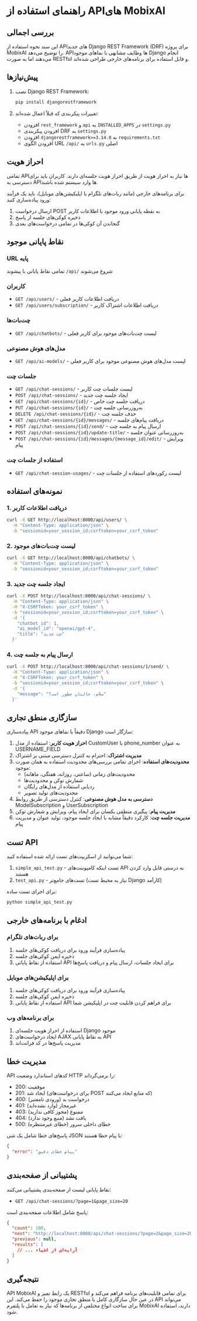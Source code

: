 # راهنمای استفاده از APIهای MobixAI

## بررسی اجمالی

این سند نحوه استفاده از APIهای جدید Django REST Framework (DRF) برای پروژه MobixAI را توضیح می‌دهد. APIها وظایف مشابهی با نماهای موجود Django انجام می‌دهند اما به صورت RESTful و قابل استفاده برای برنامه‌های خارجی طراحی شده‌اند.

## پیش‌نیازها

1. نصب Django REST Framework:
   ```bash
   pip install djangorestframework
   ```

2. تغییرات پیکربندی که قبلاً اعمال شده‌اند:
   - افزودن `rest_framework` و `api` به `INSTALLED_APPS` در `settings.py`
   - افزودن پیکربندی DRF به `settings.py`
   - افزودن `djangorestframework>=3.14.0` به `requirements.txt`
   - افزودن الگوی URL `/api/` به `urls.py` اصلی

## احراز هویت

تمامی APIها نیاز به احراز هویت از طریق احراز هویت جلسه‌ای دارند. کاربران باید برای دسترسی به APIها وارد سیستم شده باشند.

برای برنامه‌های خارجی (مانند ربات‌های تلگرام یا اپلیکیشن‌های موبایل)، باید یک فرآیند ورود پیاده‌سازی کنید:
1. ارسال درخواست POST به نقطه پایانی ورود موجود با اطلاعات کاربر
2. ذخیره کوکی‌های جلسه از پاسخ
3. گنجاندن آن کوکی‌ها در تمامی درخواست‌های بعدی

## نقاط پایانی موجود

### URL پایه
تمامی نقاط پایانی با پیشوند `/api/` شروع می‌شوند

### کاربران
- `GET /api/users/` - دریافت اطلاعات کاربر فعلی
- `GET /api/users/subscription/` - دریافت اطلاعات اشتراک کاربر

### چت‌بات‌ها
- `GET /api/chatbots/` - لیست چت‌بات‌های موجود برای کاربر فعلی

### مدل‌های هوش مصنوعی
- `GET /api/ai-models/` - لیست مدل‌های هوش مصنوعی موجود برای کاربر فعلی

### جلسات چت
- `GET /api/chat-sessions/` - لیست جلسات چت کاربر
- `POST /api/chat-sessions/` - ایجاد جلسه چت جدید
- `GET /api/chat-sessions/{id}/` - دریافت جلسه چت خاص
- `PUT /api/chat-sessions/{id}/` - به‌روزرسانی جلسه چت
- `DELETE /api/chat-sessions/{id}/` - حذف جلسه چت
- `GET /api/chat-sessions/{id}/messages/` - دریافت پیام‌های جلسه
- `POST /api/chat-sessions/{id}/send/` - ارسال پیام به جلسه چت
- `POST /api/chat-sessions/{id}/update-title/` - به‌روزرسانی عنوان جلسه
- `POST /api/chat-sessions/{id}/messages/{message_id}/edit/` - ویرایش پیام

### استفاده از جلسات چت
- `GET /api/chat-session-usages/` - لیست رکوردهای استفاده از جلسات چت

## نمونه‌های استفاده

### 1. دریافت اطلاعات کاربر
```bash
curl -X GET http://localhost:8000/api/users/ \
  -H "Content-Type: application/json" \
  -b "sessionid=your_session_id;csrftoken=your_csrf_token"
```

### 2. لیست چت‌بات‌های موجود
```bash
curl -X GET http://localhost:8000/api/chatbots/ \
  -H "Content-Type: application/json" \
  -b "sessionid=your_session_id;csrftoken=your_csrf_token"
```

### 3. ایجاد جلسه چت جدید
```bash
curl -X POST http://localhost:8000/api/chat-sessions/ \
  -H "Content-Type: application/json" \
  -H "X-CSRFToken: your_csrf_token" \
  -b "sessionid=your_session_id;csrftoken=your_csrf_token" \
  -d '{
    "chatbot_id": 1,
    "ai_model_id": "openai/gpt-4",
    "title": "چت جدید"
  }'
```

### 4. ارسال پیام به جلسه چت
```bash
curl -X POST http://localhost:8000/api/chat-sessions/1/send/ \
  -H "Content-Type: application/json" \
  -H "X-CSRFToken: your_csrf_token" \
  -b "sessionid=your_session_id;csrftoken=your_csrf_token" \
  -d '{
    "message": "سلام، حالتان چطور است؟"
  }'
```

## سازگاری منطق تجاری

پیاده‌سازی API دقیقاً با نماهای موجود Django سازگار است:

1. **احراز هویت کاربر**: استفاده از مدل CustomUser با phone_number به عنوان USERNAME_FIELD
2. **مدیریت اشتراک**: احترام به کنترل دسترسی مبتنی بر اشتراک
3. **محدودیت‌های استفاده**: اجرای تمامی بررسی‌های محدودیت استفاده به همان صورت موجود:
   - محدودیت‌های زمانی (ساعتی، روزانه، هفتگی، ماهانه)
   - شمارش توکن و محدودیت‌ها
   - ردیابی استفاده از مدل‌های رایگان
   - محدودیت‌های تولید تصویر
4. **دسترسی به مدل هوش مصنوعی**: کنترل دسترسی از طریق روابط ModelSubscription و UserSubscription
5. **مدیریت پیام**: پیگیری منطقی یکسان برای ایجاد پیام، ویرایش و شمارش توکن
6. **مدیریت جلسه چت**: کارکرد دقیقاً مشابه با ایجاد جلسه موجود، تولید عنوان و مدیریت پیام

## تست API

شما می‌توانید از اسکریپت‌های تست ارائه شده استفاده کنید:

1. `simple_api_test.py` - تست اینکه کامپوننت‌های API به درستی قابل وارد کردن هستند
2. `test_api.py` - تست‌های جامع‌تر (نیاز به محیط تست Django کارآمد)

برای اجرای تست ساده:
```bash
python simple_api_test.py
```

## ادغام با برنامه‌های خارجی

### برای ربات‌های تلگرام
1. پیاده‌سازی فرآیند ورود برای دریافت کوکی‌های جلسه
2. ذخیره ایمن کوکی‌های جلسه
3. استفاده از نقاط پایانی API برای ایجاد جلسات، ارسال پیام و دریافت پاسخ‌ها

### برای اپلیکیشن‌های موبایل
1. پیاده‌سازی فرآیند ورود برای دریافت کوکی‌های جلسه
2. ذخیره ایمن کوکی‌های جلسه
3. استفاده از نقاط پایانی API برای فراهم کردن قابلیت چت در اپلیکیشن شما

### برای برنامه‌های وب
1. استفاده از احراز هویت جلسه‌ای Django موجود
2. ایجاد درخواست‌های AJAX به نقاط پایانی API
3. مدیریت پاسخ‌ها در کد فرانت‌اند

## مدیریت خطا

API کدهای استاندارد وضعیت HTTP را برمی‌گرداند:
- 200: موفقیت
- 201: ایجاد شد (برای درخواست‌های POST که منابع ایجاد می‌کنند)
- 400: درخواست بد (ورودی نامعتبر)
- 401: غیرمجاز (وارد نشده‌اید)
- 403: ممنوع (مجوز کافی ندارید)
- 404: یافت نشد (منبع وجود ندارد)
- 500: خطای داخلی سرور (خطای غیرمنتظره)

پاسخ‌های خطا شامل یک شی JSON با پیام خطا هستند:
```json
{
  "error": "پیام خطای دقیق"
}
```

## پشتیبانی از صفحه‌بندی

نقاط پایانی لیست از صفحه‌بندی پشتیبانی می‌کنند:
- `GET /api/chat-sessions/?page=1&page_size=20`

پاسخ شامل اطلاعات صفحه‌بندی است:
```json
{
  "count": 100,
  "next": "http://localhost:8000/api/chat-sessions/?page=2&page_size=20",
  "previous": null,
  "results": [
    // ... آرایه‌ای از اشیاء
  ]
}
```

## نتیجه‌گیری

API MobixAI یک رابط تمیز و RESTful برای تمامی قابلیت‌های برنامه فراهم می‌کند و در عین حال سازگاری کامل با منطق تجاری موجود را حفظ می‌کند. این API می‌تواند برای ساخت انواع مختلفی از برنامه‌ها که نیاز به تعامل با پلتفرم MobixAI دارند، استفاده شود.